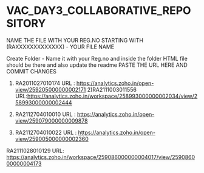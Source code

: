 # VAC_DAY3_COLLABORATIVE_REPOSITORY
NAME THE FILE WITH YOUR REG.NO STARTING WITH (RAXXXXXXXXXXXXX) - YOUR FILE NAME

Create Folder - Name it with your Reg.no and inside the folder HTML file should be there and also update the readme
   PASTE THE URL HERE AND COMMIT CHANGES
   
  1) RA2011027010174
     URL : https://analytics.zoho.in/open-view/259205000000002171
  2)RA2111003011556
     URL:https://analytics.zoho.in/workspace/258993000000002034/view/258993000000002444

  2) RA2112704010010
     URL : https://analytics.zoho.in/open-view/259079000000009878

  2) RA2112704010022
     URL : https://analytics.zoho.in/open-view/259005000000002360

   RA2111028010129
   URL: https://analytics.zoho.in/workspace/259086000000004017/view/259086000000004173
